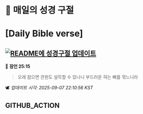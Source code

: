 # 🙏 매일의 성경 구절
# [Daily Bible verse]
## [![README에 성경구절 업데이트](https://github.com/DONGSUKA/first_test/actions/workflows/update-readme-bible.yml/badge.svg)](https://github.com/DONGSUKA/first_test/actions/workflows/update-readme-bible.yml)
<!-- START_BIBLE_VERSE -->
📖 **잠언 25:15**
> 오래 참으면 관원도 설득할 수 있나니 부드러운 혀는 뼈를 꺾느니라

🕊️ _업데이트 시각: 2025-09-07 22:10:56 KST_
  <!-- END_BIBLE_VERSE -->
## GITHUB_ACTION

